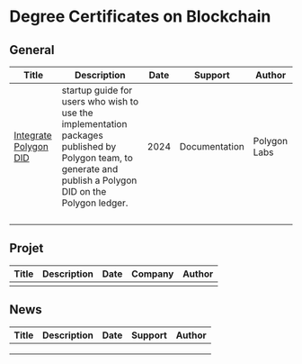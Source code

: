 # Degree Certificates on Blockchain

## General

| Title                                                        | Description                                                  | Date | Support       | Author       |
| ------------------------------------------------------------ | ------------------------------------------------------------ | ---- | ------------- | ------------ |
| [Integrate Polygon DID](https://docs.polygon.technology/pos/how-to/polygon-did/) | startup guide for users who wish to use the implementation packages  published by Polygon team, to generate and publish a Polygon DID on the  Polygon ledger. | 2024 | Documentation | Polygon Labs |
|                                                              |                                                              |      |               |              |
|                                                              |                                                              |      |               |              |
|                                                              |                                                              |      |               |              |
|                                                              |                                                              |      |               |              |

## Projet

| Title | Description | Date | Company | Author |
| ----- | ----------- | ---- | ------- | ------ |
|       |             |      |         |        |



## News

| Title | Description | Date | Support | Author |
| ----- | ----------- | ---- | ------- | ------ |
|       |             |      |         |        |
|       |             |      |         |        |
|       |             |      |         |        |


